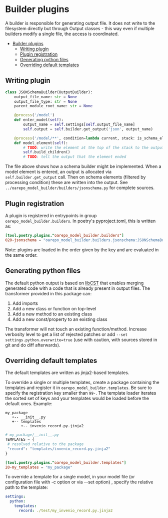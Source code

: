 # Builder plugins

A builder is responsible for generating output file. It does not write to the filesystem
directly but through Output classes - this way even if multiple builders modify a single
file, the access is coordinated.

<!--TOC-->

- [Builder plugins](#builder-plugins)
  - [Writing plugin](#writing-plugin)
  - [Plugin registration](#plugin-registration)
  - [Generating python files](#generating-python-files)
  - [Overriding default templates](#overriding-default-templates)

<!--TOC-->

## Writing plugin

```python
class JSONSchemaBuilder(OutputBuilder):
    output_file_name: str = None
    output_file_type: str = None
    parent_module_root_name: str = None

    @process('/model')
    def enter_model(self):
        output_name = self.settings[self.output_file_name]
        self.output = self.builder.get_output('json', output_name)

    @process('/model/**', condition=lambda current, stack: is_schema_element(stack))
    def model_element(self):
        # TODO: write the element at the top of the stack to the output
        self.build_children()
        # TODO: tell the output that the element ended        
```

The file above shows how a schema builder might be implemented. When a model element is entered,
an output is allocated via `self.builder.get_output` call. Then on schema elements (filtered by
processing condition) these are written into the output. See `../oarepo_model_builder/builders/jsonschema.py`
for complete sources.

## Plugin registration

A plugin is registered in entrypoints in group `oarepo_model_builder.builders`. 
In poetry's pyproject.toml, this is written as:

```toml
[tool.poetry.plugins."oarepo_model_builder.builders"]
020-jsonschema = "oarepo_model_builder.builders.jsonschema:JSONSchemaBuilder"
```

Note: plugins are loaded in the order given by the key and are evaluated in the same order.


## Generating python files

The default python output is based on [libCST](https://github.com/Instagram/LibCST) that enables merging generated code
with a code that is already present in output files. The transformer provided in this package can:

1. Add imports
2. Add a new class or function on top-level
3. Add a new method to an existing class
4. Add a new const/property to an existing class

The transformer will not touch an existing function/method. Increase verbosity level to get a list of rejected patches
or add ``--set settings.python.overwrite=true``
(use with caution, with sources stored in git and do diff afterwards).

## Overriding default templates

The default templates are written as jinja2-based templates.

To override a single or multiple templates, create a package containing the templates and register it
in ``oarepo_model_builder.templates``. Be sure to specify the registration key smaller than ``99-``. The template loader
iterates the sorted set of keys and your templates would be loaded before the default ones. Example:

   ```
   my_package
      +-- __init__.py
      +-- templates
          +-- invenio_record.py.jinja2 
   ```

   ```python
   # my_package/__init__.py
TEMPLATES = {
    # resolved relative to the package
    "record": "templates/invenio_record.py.jinja2"
}
   ```

   ```toml
   [tool.poetry.plugins."oarepo_model_builder.templates"]
20-my_templates = "my_package"
   ```

To override a template for a single model, in your model file (or configuration file with -c option or via --set option)
, specify the relative path to the template:

```yaml
settings:
  python:
    templates:
      record: ./test/my_invenio_record.py.jinja2
```
